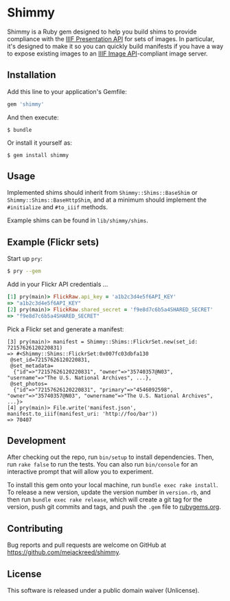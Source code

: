 # Shimmy

Shimmy is a Ruby gem designed to help you build shims to provide compliance
with the [IIIF Presentation API](http://iiif.io/api/presentation/2.0/) for
sets of images. In particular, it's designed to make it so you can quickly
build manifests if you have a way to expose existing images to an
[IIIF Image API](http://iiif.io/api/image/2.0/)-compliant image server.

## Installation

Add this line to your application's Gemfile:

```ruby
gem 'shimmy'
```

And then execute:

    $ bundle

Or install it yourself as:

    $ gem install shimmy

## Usage

Implemented shims should inherit from `Shimmy::Shims::BaseShim` or 
`Shimmy::Shims::BaseHttpShim`, and at a minimum should implement the
`#initialize` and `#to_iiif` methods.

Example shims can be found in `lib/shimmy/shims`. 

## Example (Flickr sets)

Start up `pry`: 

```bash
$ pry --gem
```

Add in your Flickr API credentials ... 

```ruby
[1] pry(main)> FlickRaw.api_key = 'a1b2c3d4e5f6API_KEY'
=> "a1b2c3d4e5f6API_KEY"
[2] pry(main)> FlickRaw.shared_secret = 'f9e8d7c6b5a4SHARED_SECRET'
=> "f9e8d7c6b5a4SHARED_SECRET"

```

Pick a Flickr set and generate a manifest:

```
[3] pry(main)> manifest = Shimmy::Shims::FlickrSet.new(set_id: 72157626120220831)
=> #<Shimmy::Shims::FlickrSet:0x007fc03dbfa130
 @set_id=72157626120220831,
 @set_metadata=
  {"id"=>"72157626120220831", "owner"=>"35740357@N03", "username"=>"The U.S. National Archives", ...}, 
 @set_photos=
  {"id"=>"72157626120220831", "primary"=>"4546092598", "owner"=>"35740357@N03", "ownername"=>"The U.S. National Archives", ...}>
[4] pry(main)> File.write('manifest.json', manifest.to_iiif(manifest_uri: 'http://foo/bar'))
=> 70407
```

## Development

After checking out the repo, run `bin/setup` to install dependencies. Then, run `rake false` to run the tests. You can also run `bin/console` for an interactive prompt that will allow you to experiment.

To install this gem onto your local machine, run `bundle exec rake install`. To release a new version, update the version number in `version.rb`, and then run `bundle exec rake release`, which will create a git tag for the version, push git commits and tags, and push the `.gem` file to [rubygems.org](https://rubygems.org).

## Contributing

Bug reports and pull requests are welcome on GitHub at https://github.com/mejackreed/shimmy.

## License

This software is released under a public domain waiver (Unlicense).